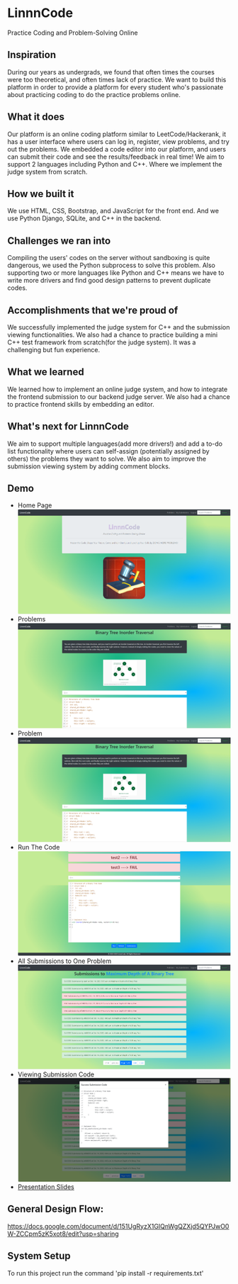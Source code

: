 
# LinnnCode
Practice Coding and Problem-Solving Online

## Inspiration
During our years as undergrads, we found that often times the courses were too theoretical, and often times lack of practice. We want to build this platform in order to provide a platform for every student who's passionate about practicing coding to do the practice problems online.
## What it does
Our platform is an online coding platform similar to LeetCode/Hackerank, it has a user interface where users can log in, register, view problems, and try out the problems. We embedded a code editor into our platform, and users can submit their code and see the results/feedback in real time! We aim to support 2 languages including Python and C++. Where we implement the judge system from scratch. 
## How we built it
We use HTML, CSS, Bootstrap, and JavaScript for the front end.
And we use Python Django, SQLite, and C++ in the backend.

## Challenges we ran into
Compiling the users' codes on the server without sandboxing is quite dangerous, we used the Python subprocess to solve this problem. Also supporting two or more languages like Python and C++ means we have to write more drivers and find good design patterns to prevent duplicate codes.

## Accomplishments that we're proud of
We successfully implemented the judge system for C++ and the submission viewing functionalities.
We also had a chance to practice building a mini C++ test framework from scratch(for the judge system). It was a challenging but fun experience.

## What we learned
We learned how to implement an online judge system, and how to integrate the frontend submission to our backend judge server. We also had a chance to practice frontend skills by embedding an editor.

## What's next for LinnnCode
We aim to support multiple languages(add more drivers!) and add a to-do list functionality where users can self-assign (potentially assigned by others) the problems they want to solve. We also aim to improve the submission viewing system by adding comment blocks.

## Demo
* Home Page
![home.png](./demo/home.png)
* Problems
![problems.png](./demo/problem.png)
* Problem
![problem.png](./demo/problem.png)
* Run The Code
![run.png](./demo/run.png)
* All Submissions to One Problem
![submission-all.png](./demo/submission-all.png)
* Viewing Submission Code
![view-code.png](./demo/view-code.png)
* [Presentation Slides](https://github.com/Serenity0204/LinnnCode/blob/master/demo/LinnnCode.pdf)
## General Design Flow:
https://docs.google.com/document/d/151UgRyzX1GIQnWgQZXjd5QYPJwO0W-ZCCpm5zK5xot8/edit?usp=sharing

## System Setup
To run this project run the command 'pip install -r requirements.txt'
